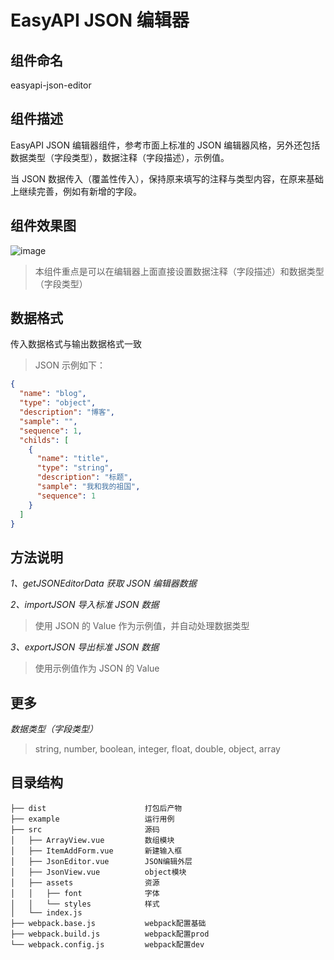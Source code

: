 # EasyAPI JSON 编辑器

## 组件命名

easyapi-json-editor

## 组件描述

EasyAPI JSON 编辑器组件，参考市面上标准的 JSON 编辑器风格，另外还包括数据类型（字段类型），数据注释（字段描述），示例值。

当 JSON 数据传入（覆盖性传入），保持原来填写的注释与类型内容，在原来基础上继续完善，例如有新增的字段。

## 组件效果图

![image](https://qiniu.easyapi.com/easyapi-json-editor.png)

> 本组件重点是可以在编辑器上面直接设置数据注释（字段描述）和数据类型（字段类型）

## 数据格式

传入数据格式与输出数据格式一致

> JSON 示例如下：

```json
{
  "name": "blog",
  "type": "object",
  "description": "博客",
  "sample": "",
  "sequence": 1,
  "childs": [
    {
      "name": "title",
      "type": "string",
      "description": "标题",
      "sample": "我和我的祖国",
      "sequence": 1
    }
  ]
}
```

## 方法说明

_1、getJSONEditorData 获取 JSON 编辑器数据_

_2、importJSON 导入标准 JSON 数据_

> 使用 JSON 的 Value 作为示例值，并自动处理数据类型

_3、exportJSON 导出标准 JSON 数据_

> 使用示例值作为 JSON 的 Value

## 更多

_数据类型（字段类型）_

> string, number, boolean, integer, float, double, object, array

## 目录结构

```
├── dist                      打包后产物
├── example                   运行用例
├── src                       源码
│   ├── ArrayView.vue         数组模块
│   ├── ItemAddForm.vue       新建输入框
│   ├── JsonEditor.vue        JSON编辑外层
│   ├── JsonView.vue          object模块
│   ├── assets                资源
│   │   ├── font              字体
│   │   └── styles            样式
│   └── index.js
├── webpack.base.js           webpack配置基础
├── webpack.build.js          webpack配置prod
└── webpack.config.js         webpack配置dev
```
